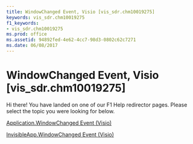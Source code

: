 ```yaml
---
title: WindowChanged Event, Visio [vis_sdr.chm10019275]
keywords: vis_sdr.chm10019275
f1_keywords:
- vis_sdr.chm10019275
ms.prod: office
ms.assetid: 94892fed-4e62-4cc7-98d3-0802c62c7271
ms.date: 06/08/2017
---
```



# WindowChanged Event, Visio [vis_sdr.chm10019275]

Hi there! You have landed on one of our F1 Help redirector pages. Please select the topic you were looking for below.

[Application.WindowChanged Event (Visio)](http://msdn.microsoft.com/library/29bb6ea8-4558-38c4-941f-839cd119abba%28Office.15%29.aspx)

[InvisibleApp.WindowChanged Event (Visio)](http://msdn.microsoft.com/library/f29408f1-fce6-85c9-779e-dba20d811755%28Office.15%29.aspx)


